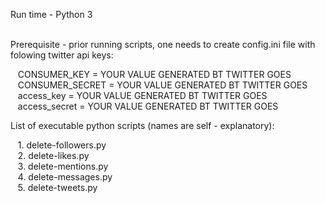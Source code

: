 Run time - Python 3<br /><br />

Prerequisite - prior running scripts, one needs to create config.ini file with folowing twitter api keys:
<p>
&nbsp&nbsp   CONSUMER_KEY    = YOUR VALUE GENERATED BT TWITTER GOES<br/>
&nbsp&nbsp   CONSUMER_SECRET = YOUR VALUE GENERATED BT TWITTER GOES<br/>
&nbsp&nbsp   access_key      = YOUR VALUE GENERATED BT TWITTER GOES<br/>
&nbsp&nbsp   access_secret   = YOUR VALUE GENERATED BT TWITTER GOES
</p>
List of executable python scripts (names are self - explanatory):
<p>
&nbsp&nbsp   1. delete-followers.py<br />
&nbsp&nbsp   2. delete-likes.py<br />
&nbsp&nbsp   3. delete-mentions.py<br />
&nbsp&nbsp   4. delete-messages.py<br />
&nbsp&nbsp   5. delete-tweets.py
</p>
